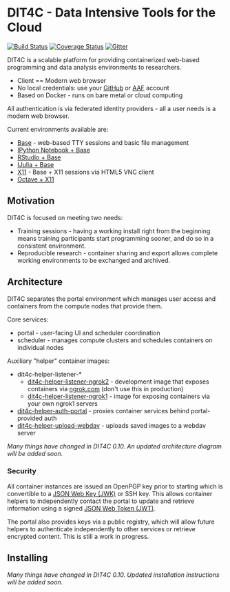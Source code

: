 # DIT4C - Data Intensive Tools for the Cloud

[![Build Status](https://travis-ci.org/dit4c/dit4c.svg?branch=master)](https://travis-ci.org/dit4c/dit4c)
[![Coverage Status](https://coveralls.io/repos/dit4c/dit4c/badge.svg?branch=master&service=github)](https://coveralls.io/github/dit4c/dit4c?branch=master)
[![Gitter](https://badges.gitter.im/Join%20Chat.svg)](https://gitter.im/dit4c/dit4c?utm_source=badge&utm_medium=badge&utm_campaign=pr-badge&utm_content=badge)

DIT4C is a scalable platform for providing containerized web-based programming and data analysis environments to researchers.

 * Client == Modern web browser
 * No local credentials: use your [GitHub][github] or [AAF][aaf] account
 * Based on Docker - runs on bare metal or cloud computing

All authentication is via federated identity providers - all a user needs is a modern web browser.

Current environments available are:
 * [Base][dit4c-container-base] - web-based TTY sessions and basic file management
 * [IPython Notebook + Base][dit4c-container-ipython]
 * [RStudio + Base][dit4c-container-rstudio]
 * [IJulia + Base][dit4c-container-ijulia]
 * [X11][dit4c-container-x11] - Base + X11 sessions via HTML5 VNC client
 * [Octave + X11][dit4c-container-octave]

## Motivation

DIT4C is focused on meeting two needs:
* Training sessions - having a working install right from the beginning means training participants start programming sooner, and do so in a consistent environment.
* Reproducible research - container sharing and export allows complete working environments to be exchanged and archived.


## Architecture

DIT4C separates the portal environment which manages user access and containers from the compute nodes that provide them.

Core services:
* portal - user-facing UI and scheduler coordination
* scheduler - manages compute clusters and schedules containers on individual nodes

Auxiliary "helper" container images:
* dit4c-helper-listener-*
  - [dit4c-helper-listener-ngrok2](https://github.com/dit4c/dit4c-helper-listener-ngrok2) - development image that exposes containers via [ngrok.com](https://ngrok.com/) (don't use this in production)
  - [dit4c-helper-listener-ngrok1](https://github.com/dit4c/dit4c-helper-listener-ngrok1) - image for exposing containers via your own ngrok1 servers
* [dit4c-helper-auth-portal](https://github.com/dit4c/dit4c-helper-auth-portal/) - proxies container services behind portal-provided auth
* [dit4c-helper-upload-webdav](https://github.com/dit4c/dit4c-helper-upload-webdav/) - uploads saved images to a webdav server

_Many things have changed in DIT4C 0.10. An updated architecture diagram will be added soon._


### Security

All container instances are issued an OpenPGP key prior to starting which is convertible to a [JSON Web Key (JWK)](https://tools.ietf.org/html/draft-ietf-jose-json-web-key-41) or SSH key. This allows container helpers to independently contact the portal to update and retrieve information using a signed [JSON Web Token (JWT)](https://jwt.io/).

The portal also provides keys via a public registry, which will allow future helpers to authenticate independently to other services or retrieve encrypted content. This is still a work in progress.

## Installing

_Many things have changed in DIT4C 0.10. Updated installation instructions will be added soon._


[swc]: http://software-carpentry.org/
[aaf]: https://aaf.edu.au/
[rapidaaf]: https://rapid.aaf.edu.au/
[github]: https://github.com/
[github-auth]: https://developer.github.com/guides/basics-of-authentication/#registering-your-app
[docker]: https://www.docker.com/
[coreos]: https://coreos.com/
[dit4c-container-base]: https://registry.hub.docker.com/u/dit4c/dit4c-container-base/
[dit4c-container-ipython]: https://registry.hub.docker.com/u/dit4c/dit4c-container-ipython/
[dit4c-container-rstudio]: https://registry.hub.docker.com/u/dit4c/dit4c-container-rstudio/
[dit4c-container-ijulia]: https://registry.hub.docker.com/u/dit4c/dit4c-container-ijulia/
[dit4c-container-x11]: https://registry.hub.docker.com/u/dit4c/dit4c-container-x11/
[dit4c-container-octave]: https://registry.hub.docker.com/u/dit4c/dit4c-container-octave/
[dit4c-deploy-routing]: https://registry.hub.docker.com/u/dit4c/dit4c-deploy-routing/
[dit4c-deploy-portal]: https://registry.hub.docker.com/u/dit4c/dit4c-deploy-portal/
[dit4c-deploy-compute]: https://registry.hub.docker.com/u/dit4c/dit4c-deploy-compute/
[dit4c-cluster-manager]: https://registry.hub.docker.com/u/dit4c/dit4c-cluster-manager/
